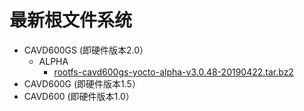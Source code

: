 最新根文件系统
=====
* CAVD600GS		(即硬件版本2.0）
	* ALPHA
		* [rootfs-cavd600gs-yocto-alpha-v3.0.48-20190422.tar.bz2](rel-doc/rootfs-cavd600gs-yocto-alpha-v3.0.48-20190422.tar.bz2.md)
* CAVD600G		(即硬件版本1.5）
* CAVD600		(即硬件版本1.0）

